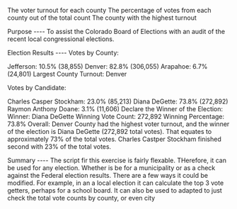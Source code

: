 The voter turnout for each county
The percentage of votes from each county out of the total count
The county with the highest turnout


Purpose ----
To assist the Colorado Board of Elections with an audit of the recent local congressional elections. 


Election Results ----
Votes by County:

Jefferson: 10.5% (38,855)
Denver: 82.8% (306,055)
Arapahoe: 6.7% (24,801)
Largest County Turnout: Denver

Votes by Candidate:

Charles Casper Stockham: 23.0% (85,213)
Diana DeGette: 73.8% (272,892)
Raymon Anthony Doane: 3.1% (11,606)
Declare the Winner of the Election:
Winner: Diana DeGette
Winning Vote Count: 272,892
Winning Percentage: 73.8%
Overall: Denver County had the highest voter turnout, and the winner of the election is Diana DeGette (272,892 total votes).  That equates to approximately 73% of the total votes. Charles Castper Stockham finished second with 23% of the total votes. 

Summary ----
The script fir this exercise is fairly flexable.  THerefore, it can be used for any election.  Whether is be for a municipality or as a check against the Federal election results.  There are a few ways it could be modified.  For example, in an a local election it can calculate the top 3 vote getters, perhaps for a school board.  It can also be used to adapted to just check the total vote counts by county, or even city
